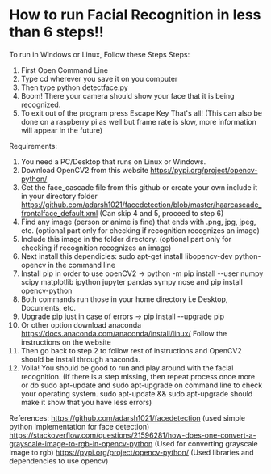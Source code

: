 # How to run Facial Recognition in less than 6 steps!!
   To run in Windows or Linux, Follow these Steps
Steps:
1. First Open Command Line
2. Type cd wherever you save it on you computer
3. Then type python detectface.py 
4. Boom! There your camera should show your face that it is being recognized.
5. To exit out of the program press Escape Key
That's all!
(This can also be done on a raspberry pi as well but frame rate is slow, more information will appear in the future)

Requirements:
1. You need a PC/Desktop that runs on Linux or Windows. 
2. Download OpenCV2 from this website
https://pypi.org/project/opencv-python/
3. Get the face_cascade file from this github or create your own include it in your directory folder
https://github.com/adarsh1021/facedetection/blob/master/haarcascade_frontalface_default.xml (Can skip 4 and 5, proceed to step 6)
4. Find any image (person or anime is fine) that ends with .png, jpg, jpeg, etc. (optional part only for checking if recognition recognizes an image)
5. Include this image in the folder directory. (optional part only for checking if recognition recognizes an image)
6. Next install this dependicies: sudo apt-get install libopencv-dev python-opencv in the command line
7. Install pip in order to use openCV2 -> python -m pip install --user numpy scipy matplotlib ipython jupyter pandas sympy nose and pip install opencv-python
8. Both commands run those in your home directory i.e Desktop, Documents, etc.
9. Upgrade pip just in case of errors -> pip install --upgrade pip
10. Or other option download anaconda https://docs.anaconda.com/anaconda/install/linux/ Follow the instructions on the website
11. Then go back to step 2 to follow rest of instructions and OpenCV2 should be install through anaconda.
12. Voila! You should be good to run and play around with the facial recognition. (If there is a step missing, then repeat process once more or do sudo apt-update and sudo apt-upgrade on command line to check your operating system. sudo apt-update && sudo apt-upgrade should make it show that you have less errors)

References: https://github.com/adarsh1021/facedetection (used simple python implementation for face detection)
                                                          https://stackoverflow.com/questions/21596281/how-does-one-convert-a-grayscale-image-to-rgb-in-opencv-python (Used for converting grayscale image to rgb)
https://pypi.org/project/opencv-python/ (Used libraries and dependencies to use opencv)
